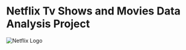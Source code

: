 # Netflix Tv Shows and Movies Data Analysis Project

![Netflix Logo]([https://en.m.wikipedia.org/wiki/File:Netflix_logo.svg](https://raw.githubusercontent.com/Omkar210/Netflix_sql_project/refs/heads/main/2560px-Netflix_logo.svg.webp))
